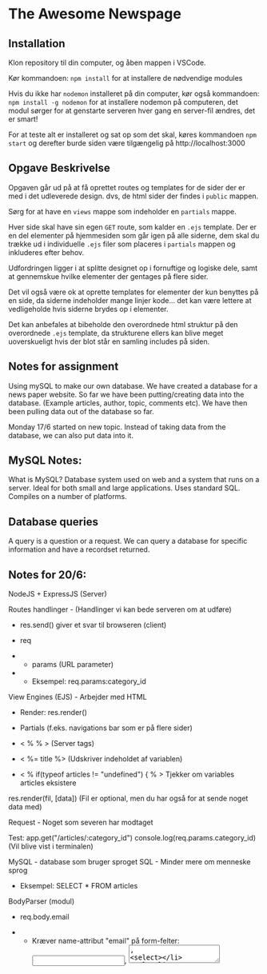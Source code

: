 # The Awesome Newspage

## Installation

Klon repository til din computer, og åben mappen i VSCode.

Kør kommandoen:  `npm install` for at installere de nødvendige modules

Hvis du ikke har `nodemon` installeret på din computer, kør også kommandoen: `npm install -g nodemon` for at installere nodemon på computeren, det modul sørger for at genstarte serveren hver gang en server-fil ændres, det er smart!

For at teste alt er installeret og sat op som det skal, køres kommandoen `npm start` og derefter burde siden være tilgængelig på http://localhost:3000


## Opgave Beskrivelse

Opgaven går ud på at få oprettet routes og templates for de sider der er med i det udleverede design.
dvs, de html sider der findes i `public` mappen.

Sørg for at have en `views` mappe som indeholder en `partials` mappe.

Hver side skal have sin egen `GET` route, som kalder en `.ejs`  template. 
Der er en del elementer på hjemmesiden som går igen på alle siderne, dem skal du trække ud i individuelle `.ejs` filer som placeres i `partials` mappen og inkluderes efter behov.

Udfordringen ligger i at splitte designet op i fornuftige og logiske dele, samt at gennemskue hvilke elementer der gentages på flere sider.

Det vil også være ok at oprette templates for elementer der kun benyttes på en side, da siderne indeholder mange linjer kode... det kan være lettere at vedligeholde hvis siderne brydes op i elementer.

Det kan anbefales at bibeholde den overordnede html struktur på den overordnede `.ejs` template, da strukturene ellers kan blive meget uoverskueligt hvis der blot står en samling includes på siden. 

## Notes for assignment

Using mySQL to make our own database. We have created a database for a news paper website.
So far we have been putting/creating data into the database. (Example articles, author, topic, comments etc).
We have then been pulling data out of the database so far.

Monday 17/6 started on new topic. Instead of taking data from the database, we can also put data into it. 

## MySQL Notes:

What is MySQL?
Database system used on web and a system that runs on a server. Ideal for both small and large applications. Uses standard SQL. 
Compiles on a number of platforms. 

## Database queries

A query is a question or a request.
We can query a database for specific information and have a recordset returned.

## Notes for 20/6:

NodeJS + ExpressJS (Server)

Routes handlinger - (Handlinger vi kan bede serveren om at udføre)

- res.send() giver et svar til browseren (client)

- req 

- - params (URL parameter)

- - Eksempel: req.params:category_id

View Engines (EJS) - Arbejder med HTML

- Render: res.render()

- Partials (f.eks. navigations bar som er på flere sider)

- < % % > (Server tags)

- < %= title %> (Udskriver indeholdet af variablen)

- < % if(typeof articles != "undefined") { % > Tjekker om variables articles eksistere

res.render(fil, [data]) (Fil er optional, men du har også for at sende noget data med)

Request - Noget som severen har modtaget 

Test: app.get("/articles/:category_id")
console.log(req.params.category_id)
(Vil blive vist i terminalen)

MySQL - database som bruger sproget SQL - Minder mere om menneske sprog

- Eksempel: SELECT * FROM articles

BodyParser (modul)

- req.body.email

- - Kræver name-attribut "email" på form-felter: <input>, <textarea>, <select>

Når vi er i gang med at udskrive f.eks artikler fra en database, så er det kolonne-navnene i databasen, der 
bestemmer, hvad der skal stå efter "article." (efter punktummet)

articles.forEach (article => {
	<%= article.article_id %>
})




















